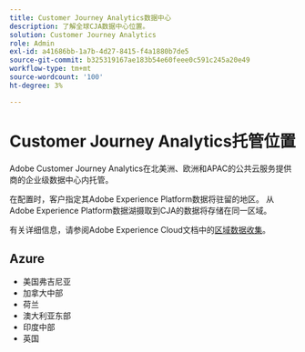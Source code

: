 ```yaml
---
title: Customer Journey Analytics数据中心
description: 了解全球CJA数据中心位置。
solution: Customer Journey Analytics
role: Admin
exl-id: a41686bb-1a7b-4d27-8415-f4a1880b7de5
source-git-commit: b325319167ae183b54e60feee0c591c245a20e49
workflow-type: tm+mt
source-wordcount: '100'
ht-degree: 3%

---
```


# Customer Journey Analytics托管位置

Adobe Customer Journey Analytics在北美洲、欧洲和APAC的公共云服务提供商的企业级数据中心内托管。

在配置时，客户指定其Adobe Experience Platform数据将驻留的地区。 从Adobe Experience Platform数据湖摄取到CJA的数据将存储在同一区域。

有关详细信息，请参阅Adobe Experience Cloud文档中的[区域数据收集](https://experienceleague.adobe.com/en/docs/core-services/interface/data-collection/rdc)。

## Azure

- 美国弗吉尼亚
- 加拿大中部
- 荷兰
- 澳大利亚东部
- 印度中部
- 英国

